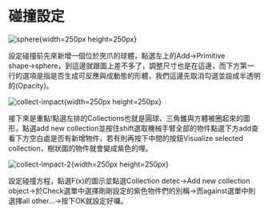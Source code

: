 碰撞設定
===
![sphere](./images/15.png "sphere"){width=250px height=250px}

設定碰撞前先來新增一個位於夾爪的球體，點選左上的Add→Primitive shape→sphere，到這邊就跟圖上差不多了，調整尺寸也是在這邊，而下方第一行的選項是指是否生成可反應與成動態的形體，我們這邊先取消勾選並設成半透明的(Opacity)。

![collect-impact](./images/16.png "collect-impact"){width=250px height=250px}

接下來是重點!點選左排的Collections也就是圓球、三角錐與方體被圈起來的圖形，點選add new collection並按住shift選取機械手臂全部的物件點選下方add查看下方空白處是否有新增物件，若有則再按下中間的按鈕Visualize selected collection，樹狀圖的物件就會變成紫色的哩。

![collect-impact-2](./images/17.png "collect-impact-2"){width=250px height=250px}

設定碰撞方程，點選F(x)的圖示並點選Collection detec→Add new collection object→於Check選單中選擇剛剛設定的紫色物件們的別稱→而against選單中則選擇all other...→按下OK就設定好囉。

 

